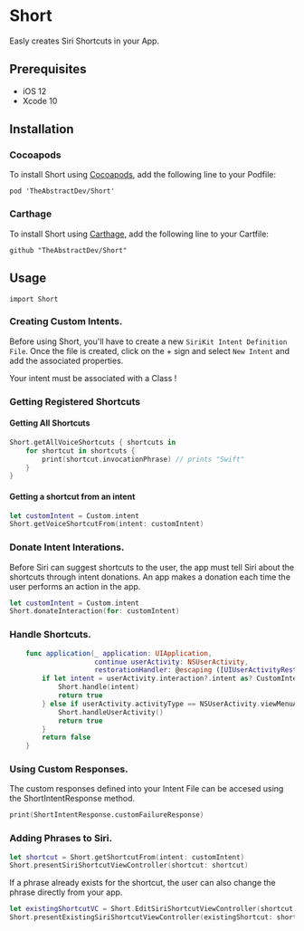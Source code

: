 # Short
Easly creates Siri Shortcuts in your App. 

## Prerequisites
- iOS 12
- Xcode 10

## Installation

### Cocoapods
To install Short using [Cocoapods](http://cocoapods.org), add the following line to your Podfile:

```
pod 'TheAbstractDev/Short'
```

### Carthage
To install Short using [Carthage](https://github.com/Carthage/Carthage), add the following line to your Cartfile:

```
github "TheAbstractDev/Short"
```

## Usage

`import Short`

### Creating Custom Intents.

Before using Short, you'll have to create a new `SiriKit Intent Definition File`.
Once the file is created, click on the + sign and select `New Intent` and add the associated properties.

Your intent must be associated with a Class !

### Getting Registered Shortcuts
#### Getting All Shortcuts
```swift
Short.getAllVoiceShortcuts { shortcuts in
	for shortcut in shortcuts {
		print(shortcut.invocationPhrase) // prints "Swift"
	}
}
```

#### Getting a shortcut from an intent
```swift
let customIntent = Custom.intent
Short.getVoiceShortcutFrom(intent: customIntent) 
```

### Donate Intent Interations.
Before Siri can suggest shortcuts to the user, the app must tell Siri about the shortcuts through intent donations. An app makes a donation each time the user performs an action in the app.

```swift
let customIntent = Custom.intent
Short.donateInteraction(for: customIntent)
```

### Handle Shortcuts.
```swift
    func application(_ application: UIApplication,
                     continue userActivity: NSUserActivity,
                     restorationHandler: @escaping ([UIUserActivityRestoring]?) -> Void) -> Bool {
        if let intent = userActivity.interaction?.intent as? CustomIntent {
            Short.handle(intent)
            return true
        } else if userActivity.activityType == NSUserActivity.viewMenuActivityType {
            Short.handleUserActivity()
            return true
        }
        return false
    }
```

### Using Custom Responses.
The custom responses defined into your Intent File can be accesed using the ShortIntentResponse method.
```swift
print(ShortIntentResponse.customFailureResponse)
```


### Adding Phrases to Siri.
``` swift
let shortcut = Short.getShortcutFrom(intent: customIntent)
Short.presentSiriShortcutViewController(shortcut: shortcut)
```

If a phrase already exists for the shortcut, the user can also change the phrase directly from your app.

```swift
let existingShortcutVC = Short.EditSiriShortcutViewController(shortcut: shortcut)
Short.presentExistingSiriShortcutViewController(existingShortcut: shortcut)
```
